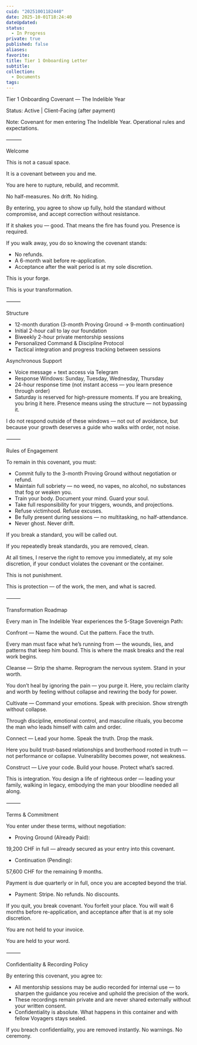 ```yaml
---
cuid: "20251001182440"
date: 2025-10-01T18:24:40
dateUpdated:
status:
  - In Progress
private: true
published: false
aliases:
favorite:
title: Tier 1 Onboarding Letter
subtitle:
collection:
  - Documents
tags:
---
```


Tier 1 Onboarding Covenant — The Indelible Year

Status: Active | Client-Facing (after payment)

Note: Covenant for men entering The Indelible Year. Operational rules and expectations.

  

———

  

Welcome

This is not a casual space.

It is a covenant between you and me.

  

You are here to rupture, rebuild, and recommit.

No half-measures. No drift. No hiding.

  

By entering, you agree to show up fully, hold the standard without compromise, and accept correction without resistance.

  

If it shakes you — good. That means the fire has found you. Presence is required.

  

If you walk away, you do so knowing the covenant stands:

- No refunds.
- A 6-month wait before re-application.
- Acceptance after the wait period is at my sole discretion.

  

This is your forge.

This is your transformation.

  

⸻

  

Structure

- 12-month duration (3-month Proving Ground → 9-month continuation)
- Initial 2-hour call to lay our foundation 
- Biweekly 2-hour private mentorship sessions
- Personalized Command & Discipline Protocol
- Tactical integration and progress tracking between sessions

  

Asynchronous Support

- Voice message + text access via Telegram
- Response Windows: Sunday, Tuesday, Wednesday, Thursday
- 24-hour response time (not instant access — you learn presence through order)
- Saturday is reserved for high-pressure moments. If you are breaking, you bring it here. Presence means using the structure — not bypassing it.

I do not respond outside of these windows — not out of avoidance, but because your growth deserves a guide who walks with order, not noise.

  

⸻

  

Rules of Engagement

To remain in this covenant, you must:

- Commit fully to the 3-month Proving Ground without negotiation or refund.
- Maintain full sobriety — no weed, no vapes, no alcohol, no substances that fog or weaken you.
- Train your body. Document your mind. Guard your soul.
- Take full responsibility for your triggers, wounds, and projections.
- Refuse victimhood. Refuse excuses.
- Be fully present during sessions — no multitasking, no half-attendance.
- Never ghost. Never drift.

  

If you break a standard, you will be called out.

If you repeatedly break standards, you are removed, clean.

  

At all times, I reserve the right to remove you immediately, at my sole discretion, if your conduct violates the covenant or the container.

  

This is not punishment.

This is protection — of the work, the men, and what is sacred.

  

⸻

  

Transformation Roadmap

Every man in The Indelible Year experiences the 5-Stage Sovereign Path:

  

Confront — Name the wound. Cut the pattern. Face the truth.

Every man must face what he’s running from — the wounds, lies, and patterns that keep him bound. This is where the mask breaks and the real work begins.

  

Cleanse — Strip the shame. Reprogram the nervous system. Stand in your worth.

You don’t heal by ignoring the pain — you purge it. Here, you reclaim clarity and worth by feeling without collapse and rewiring the body for power.

  

Cultivate — Command your emotions. Speak with precision. Show strength without collapse.

Through discipline, emotional control, and masculine rituals, you become the man who leads himself with calm and order.

  

Connect — Lead your home. Speak the truth. Drop the mask.

Here you build trust-based relationships and brotherhood rooted in truth — not performance or collapse. Vulnerability becomes power, not weakness.

  

Construct — Live your code. Build your house. Protect what’s sacred.

This is integration. You design a life of righteous order — leading your family, walking in legacy, embodying the man your bloodline needed all along.

  

⸻

  

Terms & Commitment

You enter under these terms, without negotiation:

  

- Proving Ground (Already Paid):

19,200 CHF in full — already secured as your entry into this covenant.

- Continuation (Pending):

57,600 CHF for the remaining 9 months.

Payment is due quarterly or in full, once you are accepted beyond the trial.

- Payment: Stripe. No refunds. No discounts.

  

If you quit, you break covenant. You forfeit your place. You will wait 6 months before re-application, and acceptance after that is at my sole discretion.

  

You are not held to your invoice.

You are held to your word.

  

⸻

  

Confidentiality & Recording Policy

By entering this covenant, you agree to:

- All mentorship sessions may be audio recorded for internal use — to sharpen the guidance you receive and uphold the precision of the work.
- These recordings remain private and are never shared externally without your written consent.
- Confidentiality is absolute. What happens in this container and with fellow Voyagers stays sealed.

  

If you breach confidentiality, you are removed instantly. No warnings. No ceremony.